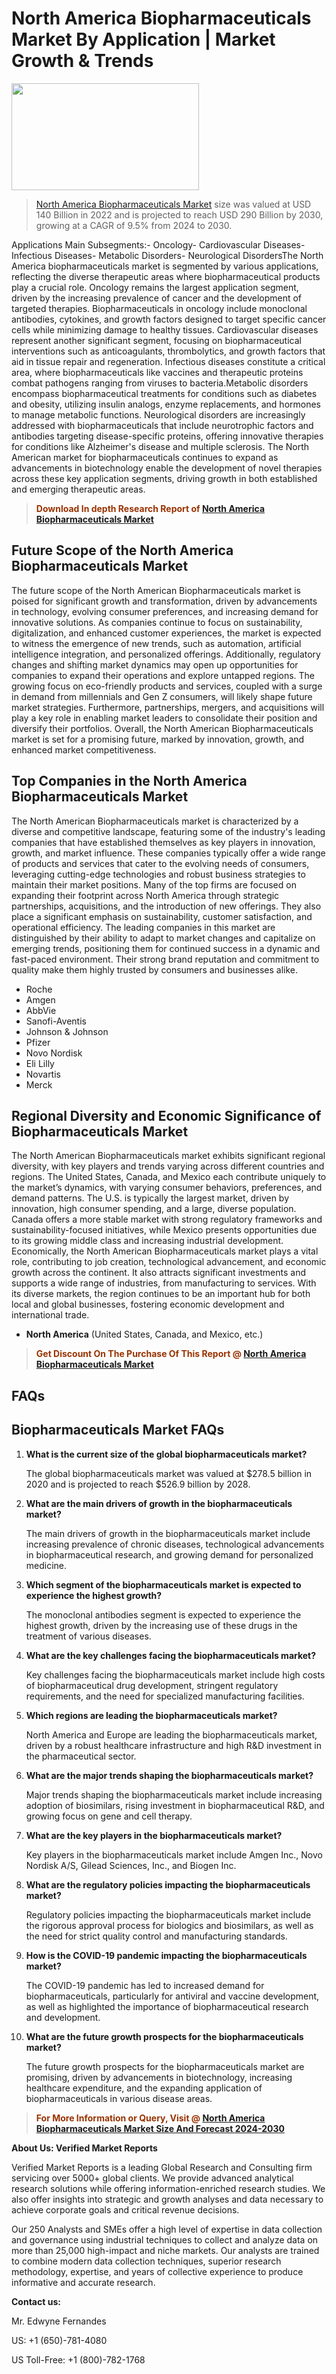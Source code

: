 <p><h1>North America Biopharmaceuticals Market By Application | Market Growth & Trends</h1><p><img class="aligncenter size-medium wp-image-105565" src="https://ffe5etoiles.com/wp-content/uploads/2025/01/MST7-300x171.png" alt="" width="300" height="171" /></p><blockquote><p><a href="https://www.verifiedmarketreports.com/download-sample/?rid=50044&utm_source=Github-NA&utm_medium=384" target="_blank">North America Biopharmaceuticals Market</a> size was valued at USD 140 Billion in 2022 and is projected to reach USD 290 Billion by 2030, growing at a CAGR of 9.5% from 2024 to 2030.</p></blockquote>Applications Main Subsegments:- Oncology- Cardiovascular Diseases- Infectious Diseases- Metabolic Disorders- Neurological DisordersThe North America biopharmaceuticals market is segmented by various applications, reflecting the diverse therapeutic areas where biopharmaceutical products play a crucial role. Oncology remains the largest application segment, driven by the increasing prevalence of cancer and the development of targeted therapies. Biopharmaceuticals in oncology include monoclonal antibodies, cytokines, and growth factors designed to target specific cancer cells while minimizing damage to healthy tissues. Cardiovascular diseases represent another significant segment, focusing on biopharmaceutical interventions such as anticoagulants, thrombolytics, and growth factors that aid in tissue repair and regeneration. Infectious diseases constitute a critical area, where biopharmaceuticals like vaccines and therapeutic proteins combat pathogens ranging from viruses to bacteria.Metabolic disorders encompass biopharmaceutical treatments for conditions such as diabetes and obesity, utilizing insulin analogs, enzyme replacements, and hormones to manage metabolic functions. Neurological disorders are increasingly addressed with biopharmaceuticals that include neurotrophic factors and antibodies targeting disease-specific proteins, offering innovative therapies for conditions like Alzheimer's disease and multiple sclerosis. The North American market for biopharmaceuticals continues to expand as advancements in biotechnology enable the development of novel therapies across these key application segments, driving growth in both established and emerging therapeutic areas.</p><blockquote><p><span style="color: #993300;"><strong>Download In depth Research Report of <a href="https://www.verifiedmarketreports.com/download-sample/?rid=50044&utm_source=Github-NA&utm_medium=384">North America Biopharmaceuticals Market</a></strong></span></p></blockquote><h2>Future Scope of the North America Biopharmaceuticals Market</h2><p>The future scope of the North American Biopharmaceuticals market is poised for significant growth and transformation, driven by advancements in technology, evolving consumer preferences, and increasing demand for innovative solutions. As companies continue to focus on sustainability, digitalization, and enhanced customer experiences, the market is expected to witness the emergence of new trends, such as automation, artificial intelligence integration, and personalized offerings. Additionally, regulatory changes and shifting market dynamics may open up opportunities for companies to expand their operations and explore untapped regions. The growing focus on eco-friendly products and services, coupled with a surge in demand from millennials and Gen Z consumers, will likely shape future market strategies. Furthermore, partnerships, mergers, and acquisitions will play a key role in enabling market leaders to consolidate their position and diversify their portfolios. Overall, the North American Biopharmaceuticals market is set for a promising future, marked by innovation, growth, and enhanced market competitiveness.</p><h2>Top Companies in the North America Biopharmaceuticals Market</h2><p>The North American Biopharmaceuticals market is characterized by a diverse and competitive landscape, featuring some of the industry's leading companies that have established themselves as key players in innovation, growth, and market influence. These companies typically offer a wide range of products and services that cater to the evolving needs of consumers, leveraging cutting-edge technologies and robust business strategies to maintain their market positions. Many of the top firms are focused on expanding their footprint across North America through strategic partnerships, acquisitions, and the introduction of new offerings. They also place a significant emphasis on sustainability, customer satisfaction, and operational efficiency. The leading companies in this market are distinguished by their ability to adapt to market changes and capitalize on emerging trends, positioning them for continued success in a dynamic and fast-paced environment. Their strong brand reputation and commitment to quality make them highly trusted by consumers and businesses alike.</p><p><ul><li>Roche </li><li> Amgen </li><li> AbbVie </li><li> Sanofi-Aventis </li><li> Johnson & Johnson </li><li> Pfizer </li><li> Novo Nordisk </li><li> Eli Lilly </li><li> Novartis </li><li> Merck</li></ul></p><h2>Regional Diversity and Economic Significance of Biopharmaceuticals Market</h2><p>The North American Biopharmaceuticals market exhibits significant regional diversity, with key players and trends varying across different countries and regions. The United States, Canada, and Mexico each contribute uniquely to the market’s dynamics, with varying consumer behaviors, preferences, and demand patterns. The U.S. is typically the largest market, driven by innovation, high consumer spending, and a large, diverse population. Canada offers a more stable market with strong regulatory frameworks and sustainability-focused initiatives, while Mexico presents opportunities due to its growing middle class and increasing industrial development. Economically, the North American Biopharmaceuticals market plays a vital role, contributing to job creation, technological advancement, and economic growth across the continent. It also attracts significant investments and supports a wide range of industries, from manufacturing to services. With its diverse markets, the region continues to be an important hub for both local and global businesses, fostering economic development and international trade.</p><ul> <li><strong>North America</strong> (United States, Canada, and Mexico, etc.)</li></ul><blockquote><p><span style="color: #993300;"><strong>Get Discount On The Purchase Of This Report @ <a href="https://www.verifiedmarketreports.com/ask-for-discount/?rid=50044&utm_source=Github-NA&utm_medium=384">North America Biopharmaceuticals Market</a></strong></span></p></blockquote><h2>FAQs</h2><p><h2>Biopharmaceuticals Market FAQs</h2><ol> <li> <strong>What is the current size of the global biopharmaceuticals market?</div><div></strong> <p>The global biopharmaceuticals market was valued at $278.5 billion in 2020 and is projected to reach $526.9 billion by 2028.</p> </li> <li> <strong>What are the main drivers of growth in the biopharmaceuticals market?</div><div></strong> <p>The main drivers of growth in the biopharmaceuticals market include increasing prevalence of chronic diseases, technological advancements in biopharmaceutical research, and growing demand for personalized medicine.</p> </li> <li> <strong>Which segment of the biopharmaceuticals market is expected to experience the highest growth?</div><div></strong> <p>The monoclonal antibodies segment is expected to experience the highest growth, driven by the increasing use of these drugs in the treatment of various diseases.</p> </li> <li> <strong>What are the key challenges facing the biopharmaceuticals market?</div><div></strong> <p>Key challenges facing the biopharmaceuticals market include high costs of biopharmaceutical drug development, stringent regulatory requirements, and the need for specialized manufacturing facilities.</p> </li> <li> <strong>Which regions are leading the biopharmaceuticals market?</div><div></strong> <p>North America and Europe are leading the biopharmaceuticals market, driven by a robust healthcare infrastructure and high R&D investment in the pharmaceutical sector.</p> </li> <li> <strong>What are the major trends shaping the biopharmaceuticals market?</div><div></strong> <p>Major trends shaping the biopharmaceuticals market include increasing adoption of biosimilars, rising investment in biopharmaceutical R&D, and growing focus on gene and cell therapy.</p> </li> <li> <strong>What are the key players in the biopharmaceuticals market?</div><div></strong> <p>Key players in the biopharmaceuticals market include Amgen Inc., Novo Nordisk A/S, Gilead Sciences, Inc., and Biogen Inc.</p> </li> <li> <strong>What are the regulatory policies impacting the biopharmaceuticals market?</div><div></strong> <p>Regulatory policies impacting the biopharmaceuticals market include the rigorous approval process for biologics and biosimilars, as well as the need for strict quality control and manufacturing standards.</p> </li> <li> <strong>How is the COVID-19 pandemic impacting the biopharmaceuticals market?</div><div></strong> <p>The COVID-19 pandemic has led to increased demand for biopharmaceuticals, particularly for antiviral and vaccine development, as well as highlighted the importance of biopharmaceutical research and development.</p> </li> <li> <strong>What are the future growth prospects for the biopharmaceuticals market?</div><div></strong> <p>The future growth prospects for the biopharmaceuticals market are promising, driven by advancements in biotechnology, increasing healthcare expenditure, and the expanding application of biopharmaceuticals in various disease areas.</p> </li></ol></body></html></p><blockquote><p><span style="color: #993300;"><strong>For More Information or Query, Visit @ <a href="https://www.verifiedmarketreports.com/product/global-biopharmaceuticals-market-2019-by-manufacturers-regions-type-and-application-forecast-to-2024/">North America Biopharmaceuticals Market Size And Forecast 2024-2030</a></strong></span></p></blockquote><p><strong>About Us: Verified Market Reports</strong></p><p>Verified Market Reports is a leading Global Research and Consulting firm servicing over 5000+ global clients. We provide advanced analytical research solutions while offering information-enriched research studies. We also offer insights into strategic and growth analyses and data necessary to achieve corporate goals and critical revenue decisions.</p><p>Our 250 Analysts and SMEs offer a high level of expertise in data collection and governance using industrial techniques to collect and analyze data on more than 25,000 high-impact and niche markets. Our analysts are trained to combine modern data collection techniques, superior research methodology, expertise, and years of collective experience to produce informative and accurate research.</p><p><strong>Contact us:</strong></p><p>Mr. Edwyne Fernandes</p><p>US: +1 (650)-781-4080</p><p>US Toll-Free: +1 (800)-782-1768</p>
